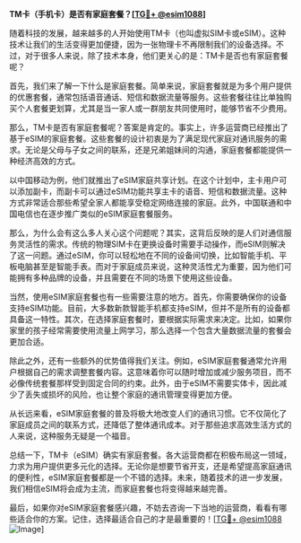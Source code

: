 **TM卡（手机卡）是否有家庭套餐？[[TG💪+ @esim1088](https://t.me/s/esim1088)]**

随着科技的发展，越来越多的人开始使用TM卡（也叫虚拟SIM卡或eSIM）。这种技术让我们的生活变得更加便捷，因为一张物理卡不再限制我们的设备选择。不过，对于很多人来说，除了技术本身，他们更关心的是：TM卡是否也有家庭套餐呢？

首先，我们来了解一下什么是家庭套餐。简单来说，家庭套餐就是为多个用户提供的优惠套餐，通常包括语音通话、短信和数据流量等服务。这些套餐往往比单独购买个人套餐更划算，尤其是当一家人或一群朋友共同使用时，能够节省不少费用。

那么，TM卡是否有家庭套餐呢？答案是肯定的。事实上，许多运营商已经推出了基于eSIM的家庭套餐。这些套餐的设计初衷是为了满足现代家庭对通讯服务的需求。无论是父母与子女之间的联系，还是兄弟姐妹间的沟通，家庭套餐都能提供一种经济高效的方式。

以中国移动为例，他们就推出了eSIM家庭共享计划。在这个计划中，主卡用户可以添加副卡，而副卡可以通过eSIM功能共享主卡的语音、短信和数据流量。这种方式非常适合那些希望全家人都能享受稳定网络连接的家庭。此外，中国联通和中国电信也在逐步推广类似的eSIM家庭套餐服务。

那么，为什么会有这么多人关心这个问题呢？其实，这背后反映的是人们对通信服务灵活性的需求。传统的物理SIM卡在更换设备时需要手动操作，而eSIM则解决了这一问题。通过eSIM，你可以轻松地在不同的设备间切换，比如智能手机、平板电脑甚至是智能手表。而对于家庭成员来说，这种灵活性尤为重要，因为他们可能拥有多种品牌的设备，并且需要在不同的场景下使用这些设备。

当然，使用eSIM家庭套餐也有一些需要注意的地方。首先，你需要确保你的设备支持eSIM功能。目前，大多数新款智能手机都支持eSIM，但并不是所有的设备都具备这一特性。其次，在选择家庭套餐时，要根据实际需求来决定。比如，如果你家里的孩子经常需要使用流量上网学习，那么选择一个包含大量数据流量的套餐会更加合适。

除此之外，还有一些额外的优势值得我们关注。例如，eSIM家庭套餐通常允许用户根据自己的需求调整套餐内容。这意味着你可以随时增加或减少服务项目，而不必像传统套餐那样受到固定合同的约束。此外，由于eSIM不需要实体卡，因此减少了丢失或损坏的风险，也让整个家庭的通讯管理变得更加方便。

从长远来看，eSIM家庭套餐的普及将极大地改变人们的通讯习惯。它不仅简化了家庭成员之间的联系方式，还降低了整体通讯成本。对于那些追求高效生活方式的人来说，这种服务无疑是一个福音。

总结一下，TM卡（eSIM）确实有家庭套餐。各大运营商都在积极布局这一领域，力求为用户提供更多元化的选择。无论你是想要节省开支，还是希望提高家庭通讯的便利性，eSIM家庭套餐都是一个不错的选择。未来，随着技术的进一步发展，我们相信eSIM将会成为主流，而家庭套餐也将变得越来越完善。

最后，如果你对eSIM家庭套餐感兴趣，不妨去咨询一下当地的运营商，看看有哪些适合你的方案。记住，选择最适合自己的才是最重要的！[[TG💪+ @esim1088](https://t.me/s/esim1088) ![Image](https://i.postimg.cc/4NQfJmqS/Snipaste-2025-05-13-00-14-12.png)]